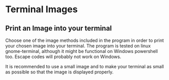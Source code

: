 # Terminal Images
## Print an Image into your terminal

Choose one of the image methods included in the program in order to print your chosen image into your terminal.
The program is tested on linux gnome-terminal, although it might be functional on Windows powershell too. 
Escape codes will probably not work on Windows.

It is recommended to use a small image and to make your terminal as small as possible so that the image is displayed properly.